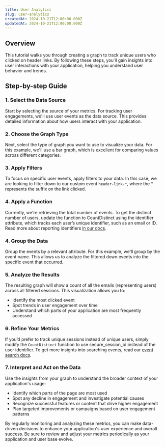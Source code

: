 ```yaml
---
title: User Analytics
slug: user-analytics
createdAt: 2024-10-21T12:00:00.000Z
updatedAt: 2024-10-21T12:00:00.000Z
---
```


<EmbeddedVideo 
  src="https://www.youtube.com/embed/BFvEFV5DbHI?si=GXZ1FtLYCBBgJq3R"
  title="Metrics Tutorial: Using Session Events for User Analytics"
  allow="accelerometer; clipboard-write; encrypted-media; gyroscope; picture-in-picture; web-share"
/>

## Overview

This tutorial walks you through creating a graph to track unique users who clicked on header links. By following these steps, you'll gain insights into user
interactions with your application, helping you understand user behavior and trends.

## Step-by-step Guide

### 1. Select the Data Source

Start by selecting the source of your metrics. For tracking user engagements, we'll use user events as the data source. This provides detailed information
about how users interact with your application.

### 2. Choose the Graph Type

Next, select the type of graph you want to use to visualize your data. For this example, we'll use a bar graph, which is excellent for comparing values across
different categories.

### 3. Apply Filters

To focus on specific user events, apply filters to your data. In this case, we are looking to filter down to our custom event `header-link-*`, where the *
represents the suffix on the link clicked.

### 4. Apply a Function

Currently, we're retrieving the total number of events. To get the distinct number of users, update the function to CountDistinct using the identifier
attribute, which tracks each user’s unique identifier, such as an email or ID. Read more about reporting identifiers
[in our docs](../../../../getting-started/3_client-sdk/7_replay-configuration/identifying-sessions.md).

### 4. Group the Data

Group the events by a relevant attribute. For this example, we'll group by the event name. This allows us to analyze the filtered down events into the specific
event that occurred. 

### 5. Analyze the Results

The resulting graph will show a count of all the emails (representing users) across all filtered sessions. This visualization allows you to:

- Identify the most clicked event
- Spot trends in user engagement over time
- Understand which parts of your application are most frequently accessed

### 6. Refine Your Metrics

If you’d prefer to track unique sessions instead of unique users, simply modify the `CountDistinct` function to use secure_session_id instead of the user identifier.
To get more insights into searching events, read our [event search docs](../5_event-search.md).

### 7. Interpret and Act on the Data

Use the insights from your graph to understand the broader context of your application's usage:

- Identify which parts of the page are most used
- Spot any decline in engagement and investigate potential causes
- Recognize successful features or content that drive higher engagement
- Plan targeted improvements or campaigns based on user engagement patterns

By regularly monitoring and analyzing these metrics, you can make data-driven decisions to enhance your application's user experience and overall success. Be sure to
review and adjust your metrics periodically as your application and user base evolve.
